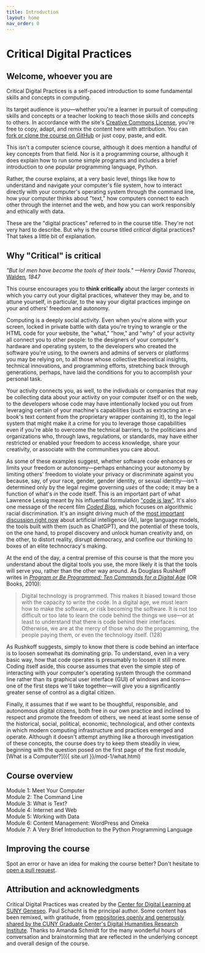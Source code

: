 ```yaml
---
title: Introduction
layout: home
nav_order: 0
---
```

# Critical Digital Practices

## Welcome, whoever you are

Critical Digital Practices is a self-paced introduction to some fundamental skills and concepts in computing.

Its target audience is <em>you</em>—whether you're a learner in pursuit of computing skills and concepts or a teacher looking to teach those skills and concepts to others. In accordance with the site's [Creative Commons License](https://creativecommons.org/licenses/by-sa/4.0/?ref=chooser-v1), you're free to copy, adapt, and remix the content here with attribution. You can [fork or clone the course on GitHub](https://github.com/cdl-geneseo/critical-digital-practices) or just copy, paste, and edit.

This isn't a computer science course, although it does mention a handful of key concepts from that field. Nor is it a programming course, although it does explain how to run some simple programs and includes a brief introduction to one popular programming language, Python.

Rather, the course explains, at a very basic level, things like how to understand and navigate your computer's file system, how to interact directly with your computer's operating system through the command line, how your computer thinks about "text," how computers connect to each other through the internet and the web, and how you can work responsibly and ethically with data.

These are the "digital practices" referred to in the course title. They're not very hard to describe. But why is the course titled <em>critical</em> digital practices? That takes a little bit of explanation.

## Why "Critical" is critical

*"But lo! men have become the tools of their tools." &mdash;Henry David Thoreau,* [Walden](https://commons.digitalthoreau.org/walden/economy/economy-45-58/?s=tool#pTvsanomslitpaitaalttlhsbasnWhwrwfschjaHdaiwtwetvocpcmtBlmhbttwipfwhifsutfshWnnlcnsdoefhaCmaimiacbfmntbwaaestfhfceomlschbTapvwfiahcusl)*, 1847*

This course encourages you to **think critically** about the larger contexts in which you carry out your digital practices, whatever they may be, and to attune yourself, in particular, to the way your digital practices impinge on your and others' freedom and autonomy.

Computing is a deeply social activity. Even when you're alone with your screen, locked in private battle with data you're trying to wrangle or the HTML code for your website, the "what," "how," and "why" of your activity all connect you to other people: to the designers of your computer's hardware and operating system, to the developers who created the software you're using, to the owners and admins of servers or platforms you may be relying on, to all those whose collective theoretical insights, technical innovations, and programming efforts, stretching back through generations, perhaps, have laid the conditions for you to accomplish your personal task.

Your activity connects you, as well, to the indivduals or companies that may be collecting data about your activity on your computer itself or on the web, to the developers whose code may have intentionally locked you out from leveraging certain of your machine's capabilities (such as extracting an e-book's text content from the proprietary wrapper containing it), to the legal system that might make it a crime for you to leverage those capabilities even if you're able to overcome the technical barriers, to the politicians and organizations who, through laws, regulations, or standards, may have either restricted or enabled your freedom to access knowledge, share your creativity, or associate with the communities you care about.

As some of these examples suggest, whether software code enhances or limits your freedom or autonomy&mdash;perhaps enhancing your autonomy by limiting others' freedom to violate your privacy or discriminate against you because, say, of your race, gender, gender identity, or sexual identity&mdash;isn't determined only by the legal regime governing *uses* of the code; it may be a function of what's *in* the code itself. This is an important part of what Lawrence Lessig meant by his influential formulation ["code is law"](https://www.harvardmagazine.com/2000/01/code-is-law-html). It's also one message of the recent film [*Coded Bias*](https://www.codedbias.com/about), which focuses on algorithmic racial discrimination. It's an insight driving much of the [most important discussion right now](https://nymag.com/intelligencer/article/ai-artificial-intelligence-chatbots-emily-m-bender.html) about artificial intelligence (AI), large language models, the tools built with them (such as ChatGPT), and the potential of these tools, on the one hand, to propel discovery and unlock human creativity and, on the other, to distort reality, disrupt democracy, and confine our thinking to boxes of an elite technocracy's making.

At the end of the day, a central premise of this course is that the more you understand about the digital tools you use, the more likely it is that the tools will serve you, rather than the other way around. As Douglass Rushkoff writes in [*Program or Be Programmed: Ten Commands for a Digital Age*](https://rushkoff.com/books/program-or-be-programmed/) (OR Books, 2010):

> Digital technology is programmed. This makes it biased toward those with the capacity to write the code. In a digital age, we must learn how to make the software, or risk becoming the software. It is not too difficult or too late to learn the code behind the things we use&mdash;or at least to understand that there is code behind their interfaces. Otherwise, we are at the mercy of those who do the programming, the people paying them, or even the technology itself. (128)

As Rushkoff suggests, simply to know *that* there is code behind an interface is to loosen somewhat its dominating grip. To understand, even in a very basic way, how that code operates is presumably to loosen it still more. Coding itself aside, this course assumes that even the simple step of interacting with your computer's operating system through the command line rather than its graphical user interface (GUI) of windows and icons&mdash;one of the first steps we'll take together&mdash;will give you a significantly greater sense of control as a digital citizen.

Finally, it assumes that if we want to be thoughtful, responsible, and autonomous digital citizens, both free in our own practice and inclined to respect and promote the freedom of others, we need at least some sense of the historical, social, political, economic, technological, and other contexts in which modern computing infrastructure and practices emerged and operate. Although it doesn't attempt anything like a thorough investigation of these concepts, the course does try to keep them steadily in view, beginning with the question posed on the first page of the first module, [What is a Computer?]({{ site.url }}/mod-1/what.html)

## Course overview

Module 1: Meet Your Computer  
Module 2: The Command Line  
Module 3: What is Text?  
Module 4: Internet and Web   
Module 5: Working with Data  
Module 6: Content Management: WordPress and Omeka  
Module 7: A Very Brief Introduction to the Python Programming Language

## Improving the course

Spot an error or have an idea for making the course better? Don't hesitate to [open a pull request](https://github.com/cdl-geneseo/critical-digital-practices).

## Attribution and acknowledgments

Critical Digital Practices was created by the [Center for Digital Learning at SUNY Geneseo](https://geneseo.edu/cdl). Paul Schacht is the principal author. Some content has been remixed, with gratitude, from [repositories openly and generously shared by the CUNY Graduate Center's Digital Humanities Research Institute](https://github.com/DHRI-Curriculum/). Thanks to Amanda Schmidt for the many wonderful hours of conversation and brainstorming that are reflected in the underlying concept and overall design of the course.